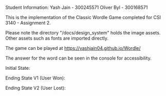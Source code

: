 Student Information:
Yash Jain - 300245571
Oliver Byl - 300168571

This is the implementation of the Classic Wordle Game completed for CSI 3140 - Assignment 2.

Please note the directory "/docs/design_system" holds the image assets. Other assets such as fonts are imported directly.

The game can be played at https://yashjain04.github.io/Wordle/

The answer for the word can be seen in the console for accessibility.

Initial State:

Ending State V1 (User Won):

Ending State V2 (User Lost):